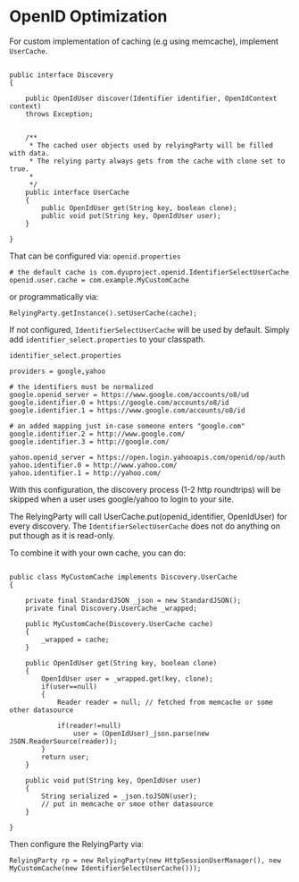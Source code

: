 # OpenID Optimization #

For custom implementation of caching (e.g using memcache), implement `UserCache`.

```

public interface Discovery
{
    
    public OpenIdUser discover(Identifier identifier, OpenIdContext context) 
    throws Exception;
    
    
    /**
     * The cached user objects used by relyingParty will be filled with data.
     * The relying party always gets from the cache with clone set to true.
     *
     */
    public interface UserCache
    {
        public OpenIdUser get(String key, boolean clone);
        public void put(String key, OpenIdUser user);
    }

}

```

That can be configured via:
`openid.properties`
```
# the default cache is com.dyuproject.openid.IdentifierSelectUserCache
openid.user.cache = com.example.MyCustomCache
```

or programmatically via:
```
RelyingParty.getInstance().setUserCache(cache);
```

If not configured, `IdentifierSelectUserCache` will be used by default.
Simply add `identifier_select.properties` to your classpath.

`identifier_select.properties`

```
providers = google,yahoo

# the identifiers must be normalized
google.openid_server = https://www.google.com/accounts/o8/ud
google.identifier.0 = https://google.com/accounts/o8/id
google.identifier.1 = https://www.google.com/accounts/o8/id

# an added mapping just in-case someone enters "google.com"
google.identifier.2 = http://www.google.com/
google.identifier.3 = http://google.com/

yahoo.openid_server = https://open.login.yahooapis.com/openid/op/auth
yahoo.identifier.0 = http://www.yahoo.com/
yahoo.identifier.1 = http://yahoo.com/

```

With this configuration, the discovery process (1-2 http roundtrips) will be skipped when a user uses google/yahoo to login to your site.


The RelyingParty will call UserCache.put(openid\_identifier, OpenIdUser) for every discovery.
The `IdentifierSelectUserCache` does not do anything on put though as it is read-only.

To combine it with your own cache, you can do:
```

public class MyCustomCache implements Discovery.UserCache
{
    
    private final StandardJSON _json = new StandardJSON();
    private final Discovery.UserCache _wrapped;
    
    public MyCustomCache(Discovery.UserCache cache)
    {
        _wrapped = cache;
    }

    public OpenIdUser get(String key, boolean clone)
    {
        OpenIdUser user = _wrapped.get(key, clone);
        if(user==null)
        {            
            Reader reader = null; // fetched from memcache or some other datasource            
            
            if(reader!=null)
                user = (OpenIdUser)_json.parse(new JSON.ReaderSource(reader));
        }
        return user;
    }

    public void put(String key, OpenIdUser user)
    {
        String serialized = _json.toJSON(user);
        // put in memcache or smoe other datasource
    }

}

```

Then configure the RelyingParty via:
```
RelyingParty rp = new RelyingParty(new HttpSessionUserManager(), new MyCustomCache(new IdentifierSelectUserCache()));
```
